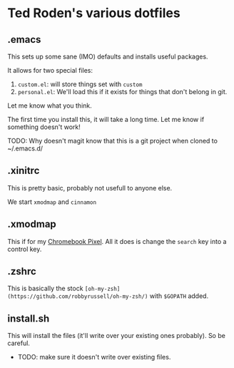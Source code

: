 # Ted Roden's various dotfiles


## .emacs

This sets up some sane (IMO) defaults and installs useful packages.

It allows for two special files:

1. `custom.el`: will store things set with `custom`
2. `personal.el`: We'll load this if it exists for things that don't belong in git. 

Let me know what you think.

The first time you install this, it will take a long time. Let me know if something doesn't work!

TODO: Why doesn't magit know that this is a git project when cloned to ~/.emacs.d/

## .xinitrc

This is pretty basic, probably not usefull to anyone else.

We start `xmodmap` and `cinnamon`

## .xmodmap

This if for my [Chromebook Pixel](http://www.amazon.com/gp/product/B00BM7Y7DQ/ref=as_li_tl?ie=UTF8&camp=1789&creative=390957&creativeASIN=B00BM7Y7DQ&linkCode=as2&tag=tedrodcom-20&linkId=SICDVA2IRDFKLAU3). All it does is change the `search` key into a control key.

## .zshrc

This is basically the stock `[oh-my-zsh](https://github.com/robbyrussell/oh-my-zsh/)` with `$GOPATH` added.


## install.sh

This will install the files (it'll write over your existing ones probably). So be careful.

- TODO: make sure it doesn't write over existing files.
